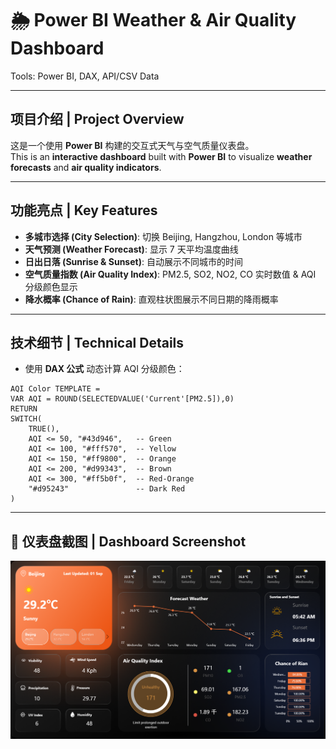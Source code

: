 # 🌦️ Power BI Weather & Air Quality Dashboard  
Tools: Power BI, DAX, API/CSV Data

---

## 项目介绍 | Project Overview
这是一个使用 **Power BI** 构建的交互式天气与空气质量仪表盘。  
This is an **interactive dashboard** built with **Power BI** to visualize **weather forecasts** and **air quality indicators**.

---

## 功能亮点 | Key Features
- **多城市选择 (City Selection)**: 切换 Beijing, Hangzhou, London 等城市  
- **天气预测 (Weather Forecast)**: 显示 7 天平均温度曲线  
- **日出日落 (Sunrise & Sunset)**: 自动展示不同城市的时间  
- **空气质量指数 (Air Quality Index)**: PM2.5, SO2, NO2, CO 实时数值 & AQI 分级颜色显示  
- **降水概率 (Chance of Rain)**: 直观柱状图展示不同日期的降雨概率  

---

## 技术细节 | Technical Details
- 使用 **DAX 公式** 动态计算 AQI 分级颜色：  
```DAX
AQI Color TEMPLATE =
VAR AQI = ROUND(SELECTEDVALUE('Current'[PM2.5]),0)
RETURN
SWITCH(
    TRUE(),
    AQI <= 50, "#43d946",   -- Green
    AQI <= 100, "#fff570",  -- Yellow
    AQI <= 150, "#ff9800",  -- Orange
    AQI <= 200, "#d99343",  -- Brown
    AQI <= 300, "#ff5b0f",  -- Red-Orange
    "#d95243"               -- Dark Red
)
```

---

## 📸 仪表盘截图 | Dashboard Screenshot

![Dashboard Screenshot](Images/Image1.png)
